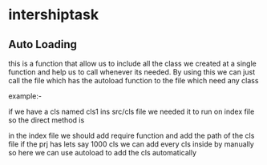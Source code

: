 # intershiptask

## Auto Loading
this is a function that allow us to include all the class we created at a single function and help us to call whenever its needed. By using this we can just call the file which has the autoload function to the file which need any class

example:-

if we have a cls named cls1 ins src/cls file we needed it to run on index file so the direct method is

in the index file we should add require function and add the path of the cls file if the prj has lets say 1000 cls we can add every cls inside by manually so here we can use autoload to add the cls automatically
